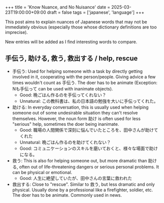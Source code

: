 +++
title = 'Know Nuance, and No Nuisance'
date = 2025-03-23T19:00:00+09:00
draft = false
tags = ['japanese', 'language']
+++

This post aims to explain nuances of Japanese words that may not be immediately obvious (especially those whose dictionary definitions are too imprecise).

New entries will be added as I find interesting words to compare.

## 手伝う, 助ける, 救う, 救出する / help, rescue

- 手伝う: Used for helping someone with a task by directly getting involved in it, cooperating with the person/people.
Giving advice a few times wouldn't count as 手伝う. The doer has to be animate (Exception: Nも手伝って can be used with inanimate objects).
    - Good: 晩ごはん作るのを手伝ってくれない？
    - Unnatural: この教科書は、私の日本語の勉強を大いに手伝ってくれた。
- 助ける: In everyday conversation, this is usually used when helping someone out of some undesirable situation they can't resolve themselves. However, the noun form 助け is often used for less "serious" help, sometimes the doer being inanimate.
    - Good: 職場の人間関係で深刻に悩んでいたところを、田中さんが助けてくれた
    - Unnatural: 晩ごはん作るのを助けてくれない？
    - Good: コミュニケーションのスキルを磨いておくと、様々な場面で助けになる。
- 救う: This is also for helping someone out, but more dramatic than 助ける, often out of life-threatening dangers or serious personal problems. It can be physical or emotional.
    - Good: 人生に絶望していたが、田中さんの言葉に救われた
- 救出する: Close to "rescue". Similar to 救う, but less dramatic and only physical. Usually done by a professional like a firefighter, soldier, etc. The doer has to be animate. Commonly used in news.
